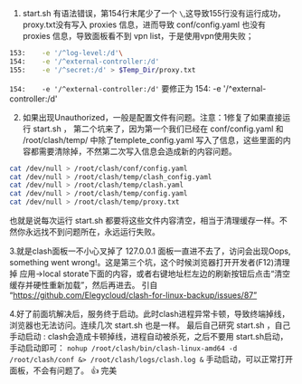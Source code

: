 1.  start.sh 有语法错误，第154行末尾少了一个 `\`,这导致155行没有运行成功，proxy.txt没有写入 proxies 信息，进而导致 conf/config.yaml 也没有 proxies 信息，导致面板看不到 vpn list，于是使用vpn使用失败；
```sh
153:    -e '/^log-level:/d'\
154:    -e '/^external-controller:/d'
155:    -e '/^secret:/d' > $Temp_Dir/proxy.txt
```
`154:    -e '/^external-controller:/d'` 要修正为 154:    -e '/^external-controller:/d\'

2. 如果出现Unauthorized，一般是配置文件有问题。注意：1修复了如果直接运行 start.sh ， 第二个坑来了，因为第一个我们已经在 conf/config.yaml 和 /root/clash/temp/ 中除了templete_config.yaml 写入了信息，这些里面的内容都需要清除掉，不然第二次写入信息会造成新的内容问题。
```sh
cat /dev/null > /root/clash/conf/config.yaml
cat /dev/null > /root/clash/temp/clash_config.yaml
cat /dev/null > /root/clash/temp/clash.yaml
cat /dev/null > /root/clash/temp/config.yaml
cat /dev/null > /root/clash/temp/proxy.txt
```
也就是说每次运行 start.sh 都要将这些文件内容清空，相当于清理缓存一样。不然你永远找不到问题所在，永远运行失败。

3.就是clash面板一不小心叉掉了 127.0.0.1 面板一直进不去了，访问会出现Oops, something went wrong!。这是第三个坑，这个时候浏览器打开开发者(F12)清理掉 应用->local storate下面的内容，或者右键地址栏左边的刷新按钮后点击“清空缓存并硬性重新加载”，然后再进去。
引自 “https://github.com/Elegycloud/clash-for-linux-backup/issues/87”

4.好了前面坑解决后，服务终于启动。此时clash进程异常卡顿，导致终端掉线，浏览器也无法访问。连续几次 start.sh 也是一样。
最后自己研究 start.sh ，自己手动启动 :
clash会造成卡顿掉线，进程自动被杀死，之后不要用 start.sh启动，手动启动即可：
`nohup /root/clash/bin/clash-linux-amd64 -d /root/clash/conf &> /root/clash/logs/clash.log &`
手动启动，可以正常打开面板，不会有问题了。
👍  完美
